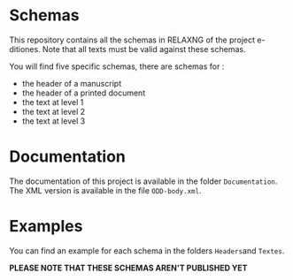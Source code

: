 # Schemas

This repository contains all the schemas in RELAXNG of the project e-ditiones.
Note that all texts must be valid against these schemas.

You will find five specific schemas, there are schemas for :
* the header of a manuscript 
* the header of a printed document
* the text at level 1
* the text at level 2
* the text at level 3

# Documentation

The documentation of this project is available in the folder `Documentation`. 
The XML version is available in the file `ODD-body.xml`.

# Examples

You can find an example for each schema in the folders `Headers`and `Textes`.

**PLEASE NOTE THAT THESE SCHEMAS AREN'T PUBLISHED YET**
